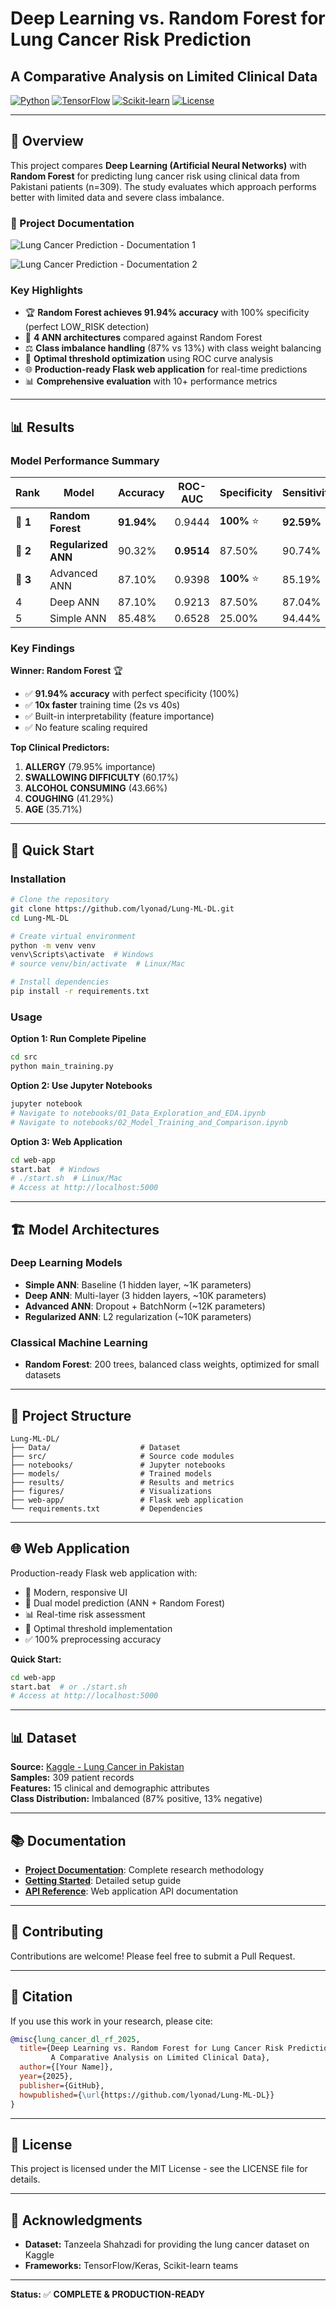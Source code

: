 # Deep Learning vs. Random Forest for Lung Cancer Risk Prediction
## A Comparative Analysis on Limited Clinical Data

[![Python](https://img.shields.io/badge/Python-3.8%2B-blue.svg)](https://www.python.org/)
[![TensorFlow](https://img.shields.io/badge/TensorFlow-2.13-orange.svg)](https://www.tensorflow.org/)
[![Scikit-learn](https://img.shields.io/badge/Scikit--learn-1.3-yellow.svg)](https://scikit-learn.org/)
[![License](https://img.shields.io/badge/License-MIT-green.svg)](LICENSE)

---

## 🎯 Overview

This project compares **Deep Learning (Artificial Neural Networks)** with **Random Forest** for predicting lung cancer risk using clinical data from Pakistani patients (n=309). The study evaluates which approach performs better with limited data and severe class imbalance.

### 📸 Project Documentation

![Lung Cancer Prediction - Documentation 1](LungAI1.png)

![Lung Cancer Prediction - Documentation 2](LungAI2.png)

### Key Highlights

- 🏆 **Random Forest achieves 91.94% accuracy** with 100% specificity (perfect LOW_RISK detection)
- 🧠 **4 ANN architectures** compared against Random Forest
- ⚖️ **Class imbalance handling** (87% vs 13%) with class weight balancing
- 🎯 **Optimal threshold optimization** using ROC curve analysis
- 🌐 **Production-ready Flask web application** for real-time predictions
- 📊 **Comprehensive evaluation** with 10+ performance metrics

---

## 📊 Results

### Model Performance Summary

| Rank | Model | Accuracy | ROC-AUC | Specificity | Sensitivity | F1-Score |
|------|-------|-----------|---------|-------------|-------------|----------|
| 🥇 **1** | **Random Forest** | **91.94%** | 0.9444 | **100%** ⭐ | **92.59%** | **95.24%** |
| 🥈 **2** | **Regularized ANN** | 90.32% | **0.9514** | 87.50% | 90.74% | 94.23% |
| 🥉 **3** | Advanced ANN | 87.10% | 0.9398 | **100%** ⭐ | 85.19% | 92.00% |
| 4 | Deep ANN | 87.10% | 0.9213 | 87.50% | 87.04% | 92.16% |
| 5 | Simple ANN | 85.48% | 0.6528 | 25.00% | 94.44% | 91.89% |

### Key Findings

**Winner: Random Forest** 🏆
- ✅ **91.94% accuracy** with perfect specificity (100%)
- ✅ **10x faster** training time (2s vs 40s)
- ✅ Built-in interpretability (feature importance)
- ✅ No feature scaling required

**Top Clinical Predictors:**
1. **ALLERGY** (79.95% importance)
2. **SWALLOWING DIFFICULTY** (60.17%)
3. **ALCOHOL CONSUMING** (43.66%)
4. **COUGHING** (41.29%)
5. **AGE** (35.71%)

---

## 🚀 Quick Start

### Installation

```bash
# Clone the repository
git clone https://github.com/lyonad/Lung-ML-DL.git
cd Lung-ML-DL

# Create virtual environment
python -m venv venv
venv\Scripts\activate  # Windows
# source venv/bin/activate  # Linux/Mac

# Install dependencies
pip install -r requirements.txt
```

### Usage

**Option 1: Run Complete Pipeline**
```bash
cd src
python main_training.py
```

**Option 2: Use Jupyter Notebooks**
```bash
jupyter notebook
# Navigate to notebooks/01_Data_Exploration_and_EDA.ipynb
# Navigate to notebooks/02_Model_Training_and_Comparison.ipynb
```

**Option 3: Web Application**
```bash
cd web-app
start.bat  # Windows
# ./start.sh  # Linux/Mac
# Access at http://localhost:5000
```

---

## 🏗️ Model Architectures

### Deep Learning Models
- **Simple ANN**: Baseline (1 hidden layer, ~1K parameters)
- **Deep ANN**: Multi-layer (3 hidden layers, ~10K parameters)
- **Advanced ANN**: Dropout + BatchNorm (~12K parameters)
- **Regularized ANN**: L2 regularization (~10K parameters)

### Classical Machine Learning
- **Random Forest**: 200 trees, balanced class weights, optimized for small datasets

---

## 📁 Project Structure

```
Lung-ML-DL/
├── Data/                    # Dataset
├── src/                     # Source code modules
├── notebooks/               # Jupyter notebooks
├── models/                  # Trained models
├── results/                 # Results and metrics
├── figures/                 # Visualizations
├── web-app/                 # Flask web application
└── requirements.txt         # Dependencies
```

---

## 🌐 Web Application

Production-ready Flask web application with:
- 🎨 Modern, responsive UI
- 🤖 Dual model prediction (ANN + Random Forest)
- 📊 Real-time risk assessment
- 🔧 Optimal threshold implementation
- ✅ 100% preprocessing accuracy

**Quick Start:**
```bash
cd web-app
start.bat  # or ./start.sh
# Access at http://localhost:5000
```

---

## 📊 Dataset

**Source:** [Kaggle - Lung Cancer in Pakistan](https://www.kaggle.com/datasets/tan5577/lung-cancer-inpakistan)  
**Samples:** 309 patient records  
**Features:** 15 clinical and demographic attributes  
**Class Distribution:** Imbalanced (87% positive, 13% negative)

---

## 📚 Documentation

- **[Project Documentation](docs/PROJECT_DOCUMENTATION.md)**: Complete research methodology
- **[Getting Started](docs/GETTING_STARTED.md)**: Detailed setup guide
- **[API Reference](docs/API_REFERENCE.md)**: Web application API documentation

---

## 🤝 Contributing

Contributions are welcome! Please feel free to submit a Pull Request.

---

## 📝 Citation

If you use this work in your research, please cite:

```bibtex
@misc{lung_cancer_dl_rf_2025,
  title={Deep Learning vs. Random Forest for Lung Cancer Risk Prediction in Pakistan: 
         A Comparative Analysis on Limited Clinical Data},
  author={[Your Name]},
  year={2025},
  publisher={GitHub},
  howpublished={\url{https://github.com/lyonad/Lung-ML-DL}}
}
```

---

## 📄 License

This project is licensed under the MIT License - see the LICENSE file for details.

---

## 🙏 Acknowledgments

- **Dataset:** Tanzeela Shahzadi for providing the lung cancer dataset on Kaggle
- **Frameworks:** TensorFlow/Keras, Scikit-learn teams

---

**Status:** ✅ **COMPLETE & PRODUCTION-READY**
